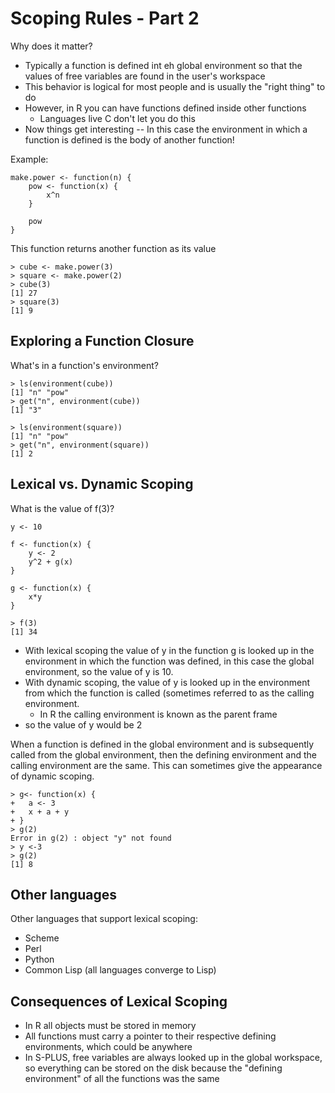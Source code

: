 Scoping Rules - Part 2
======================

Why does it matter?

* Typically a function is defined int eh global environment so that the values of free variables are found in the user's workspace
* This behavior is logical for most people and is usually the "right thing" to do
* However, in R you can have functions defined inside other functions
	* Languages live C don't let you do this
* Now things get interesting -- In this case the environment in which a function is defined is the body of another function!

Example:

	make.power <- function(n) {
		pow <- function(x) {
			x^n
		}
		
		pow
	}

This function returns another function as its value

	> cube <- make.power(3)
	> square <- make.power(2)
	> cube(3)
	[1] 27
	> square(3)
	[1] 9


Exploring a Function Closure
----------------------------

What's in a function's environment?

	> ls(environment(cube))
	[1] "n" "pow"
	> get("n", environment(cube))
	[1] "3"
	
	> ls(environment(square))
	[1] "n" "pow"
	> get("n", environment(square))
	[1] 2


Lexical vs. Dynamic Scoping
---------------------------

What is the value of f(3)?

	y <- 10
	
	f <- function(x) {
		y <- 2
		y^2 + g(x)
	}
	
	g <- function(x) {
		x*y
	}
	
	> f(3)
	[1] 34

* With lexical scoping the value of y in the function g is looked up in the environment in which the function was defined, in this case the global environment, so the value of y is 10.
* With dynamic scoping, the value of y is looked up in the environment from which the function is called (sometimes referred to as the calling environment.
	* In R the calling environment is known as the parent frame
* so the value of y would be 2

When a function is defined in the global environment and is subsequently called from the global environment, then the defining environment and the calling environment are the same. This can sometimes give the appearance of dynamic scoping.

	> g<- function(x) {
	+ 	a <- 3
	+ 	x + a + y
	+ }
	> g(2)
	Error in g(2) : object "y" not found
	> y <-3
	> g(2)
	[1] 8


Other languages
---------------

Other languages that support lexical scoping:

* Scheme
* Perl
* Python
* Common Lisp (all languages converge to Lisp)


Consequences of Lexical  Scoping
--------------------------------

* In R all objects must be stored in memory
* All functions must carry a pointer to their respective defining environments, which could be anywhere
* In S-PLUS, free variables are always looked up in the global workspace, so everything can be stored on the disk because the "defining environment" of all the functions was the same